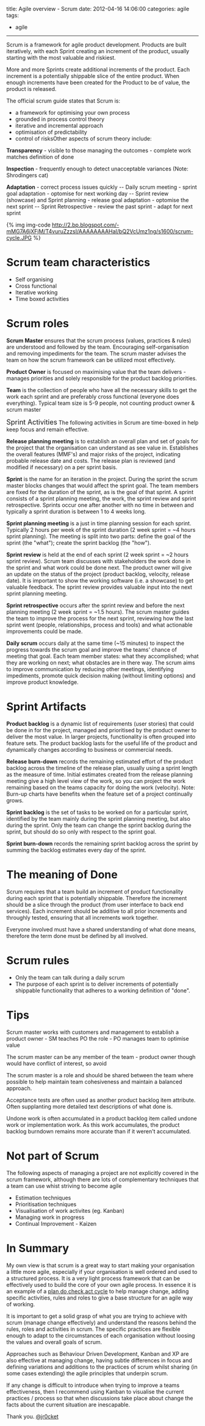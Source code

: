 title: Agile overview - Scrum
date: 2012-04-16 14:06:00
categories: agile
tags: 
- agile
---

Scrum is a framework for agile product development.  Products are built iteratively, with each Sprint creating an increment of the product, usually starting with the most valuable and riskiest.

More and more Sprints create additional increments of  the product. Each increment is a potentially shippable slice of the  entire product. When enough increments have been created for the  Product to be of value, the product is released.

<!-- more -->

The official scrum guide states that Scrum is:

*   a framework for optimising your own process
*   grounded in process control theory
*   iterative and incremental approach
*   optimisation of predictability
*   control of risksOther aspects of scrum theory include:

**Transparency** - visible to those managing the outcomes - complete work matches definition of done

**Inspection** - frequently enough to detect unacceptable variances (Note: Shrodingers cat)

**Adaptation** - correct process issues quickly
-- Daily scrum meeting - sprint goal adaptation - optomise for next working day
-- Sprint review (showcase) and Sprint planning - release goal adaptation - optomise the next sprint
-- Sprint Retrospective - review the past sprint - adapt for next sprint

{% img img-code http://2.bp.blogspot.com/-mMG7A6jXFjM/T4vuruZzzsI/AAAAAAAAHaI/bQ2VcUmz1ng/s1600/scrum-cycle.JPG %}

# Scrum team characteristics

*   Self organising
*   Cross functional
*   Iterative working
*   Time boxed activities

# Scrum roles

**Scrum Master** ensures that the scrum process (values, practices  &amp; rules) are understood and followed by the team. Encouraging  self-organisation and removing impediments for the team.  The scrum  master advises the team on how the scrum framework can be utilized  most effectively.

**Product Owner** is focused on maximising value that the team  delivers - manages priorities and solely responsible for the product  backlog priorities.

**Team** is the collection of people who have all the necessary  skills to get the work each sprint and are preferably cross functional  (everyone does everything).  Typical team size is 5-9 people, not  counting product owner &amp; scrum master

<span class="Apple-style-span"><span class="Apple-style-span" style="font-size: large;">Sprint Activities</span></span>
The following activities in Scrum are time-boxed in help keep focus and remain effective.

**Release planning meeting** is to establish an overall plan and set  of goals for the project that the organisation can understand as see  value in.  Establishes the overall features (MMF's) and major risks of  the project, indicating probable release date and costs.  The release  plan is reviewed (and modified if necessary) on a per sprint basis.

**Sprint** is the name for an iteration in the project.  During  the sprint the scrum master blocks changes that would affect the sprint  goal.  The team members are fixed for the duration of the sprint, as is  the goal of that sprint.  A sprint consists of a sprint planning  meeting, the work, the sprint review and sprint retrospective.  Sprints  occur one after another with no time in between and typically a sprint  duration is between 1 to 4 weeks long.

**Sprint planning meeting** is a just in time planning session for  each sprint.  Typically 2 hours per week of the sprint duration (2 week  sprint = ~4 hours sprint planning).  The meeting is split into two  parts: define the goal of the sprint (the "what"); create the sprint  backlog (the "how").

**Sprint review** is held at the end of each sprint (2 week sprint =  ~2 hours sprint review).  Scrum team discusses with stakeholders the  work done in the sprint and what work could be done next.  The product  owner will give an update on the status of the project (product backlog,  velocity, release date).  It is important to show the working software  (i.e. a showcase) to get valuable feedback.  The sprint review provides  valuable input into the next sprint planning meeting.

**Sprint retrospective** occurs after the sprint review and before  the next planning meeting (2 week sprint = ~1.5 hours).  The scrum  master guides the team to improve the process for the next sprint,  reviewing how the last sprint went (people, relationships, process and  tools) and what actionable improvements could be made.

**Daily scrum** occurs daily at the same time (~15 minutes) to  inspect the progress towards the scrum goal and improve the teams'  chance of meeting that goal. Each team member states: what they  accomplished; what they are working on next; what obstacles are in there  way.  The scrum aims to improve communication by reducing other  meetings, identifying impediments, promote quick decision making  (without limiting options) and improve product knowledge.

# Sprint Artifacts

**Product backlog** is a dynamic list of requirements (user stories)  that could be done in for the project, managed and prioritised by the  product owner to deliver the most value.  In larger projects,  functionality is often grouped into feature sets.  The product backlog  lasts for the useful life of the product and dynamically changes  according to business or commercial needs.

**Release burn-down** records the remaining estimated effort of  the product backlog across the timeline of the release plan, usually  using a sprint length as the measure of time.  Initial estimates created  from the release planning meeting give a high level view of the work,  so you can project the work remaining based on the teams capacity for  doing the work (velocity).  Note: Burn-up charts have benefits when the  feature set of a project continually grows.

**Sprint backlog** is the set of tasks to be worked on for a  particular sprint, identified by the team mainly during the sprint  planning meeting, but also during the sprint.  Only the team can change  the sprint backlog during the sprint, but should do so only with respect  to the sprint goal.

**Sprint burn-down** records the remaining sprint backlog across the sprint by summing the backlog estimates every day of the sprint.

# The meaning of Done

Scrum requires that a team build an increment of product functionality  during each sprint that is potentially shippable.  Therefore the increment should be a slice through the product (from user interface to back end services).  Each increment should be additive to all prior  increments and throughly tested, ensuring that all increments work  together.

Everyone involved must have a shared understanding of what done means, therefore the term done must be defined by all involved.

# Scrum rules

- Only the team can talk during a daily scrum
- The purpose of each sprint is to deliver increments of potentially  shippable functionality that adheres to a working definition of "done".

# Tips

Scrum master works with customers and management to establish a product  owner - SM teaches PO the role - PO manages team to optimise value

The scrum master can be any member of the team - product owner though would have conflict of interest, so avoid

The scrum master is a role and should be shared between the team where  possible to help maintain team cohesiveness and maintain a balanced  approach.

Acceptance tests are often used as another product backlog item  attribute.  Often supplanting more detailed text descriptions of what  done is.

Undone work is often accumulated in a product backlog item called undone  work or implementation work.  As this work accumulates, the product  backlog burndown remains more accurate than if it weren't accumulated.

# Not part of Scrum

The following aspects of managing a project are not explicitly covered  in the scrum framework, although there are lots of complementary techniques that a team can use whist striving to become agile

*   Estimation techniques
*   Prioritisation techniques
*   Visualisation of work activites (eg. Kanban)
*   Managing work in progress
*   Continual Improvement - Kaizen

# In Summary

My own view is that scrum is a great way to start making your  organisation a little more agile, especially if your organisation is  well ordered and used to a structured process.  It is a very light  process framework that can be effectively used to build the core of your  own agile process.   In essence it is an example of a [plan,do,check,act cycle](http://en.wikipedia.org/wiki/PDCA) to help manage change, adding specific activities, rules and roles to give a base structure for an agile way of working.

It is important to get a solid grasp of what you are trying to achieve  with scrum (manage change effectively) and understand the reasons behind  the rules, roles and activities in scrum.  The specific practices are flexible enough to adapt to the circumstances of each organisation  without loosing the values and overall goals of scrum.

Approaches such as Behaviour Driven Development, Kanban and XP are also  effective at managing change, having subtle differences in focus and defining variations and additions to the practices of scrum whilst sharing (in some cases extending) the agile principles that underpin  scrum.

If any change is difficult to introduce when trying to improve a teams  effectiveness, then I recommend using Kanban to visualise the current  practices / process so that when discussions take place about change the  facts about the current situation are inescapable.

Thank you.
[@jr0cket](https://twitter.com/jr0cket)


